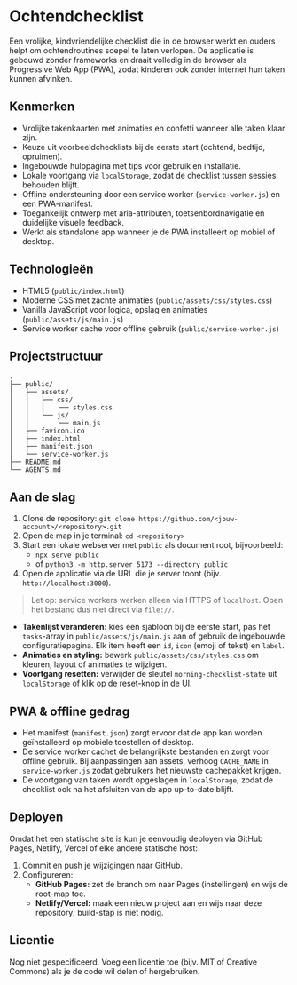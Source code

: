 # Ochtendchecklist

Een vrolijke, kindvriendelijke checklist die in de browser werkt en ouders helpt om ochtendroutines soepel te laten verlopen. De applicatie is gebouwd zonder frameworks en draait volledig in de browser als Progressive Web App (PWA), zodat kinderen ook zonder internet hun taken kunnen afvinken.

## Kenmerken
- Vrolijke takenkaarten met animaties en confetti wanneer alle taken klaar zijn.
- Keuze uit voorbeeldchecklists bij de eerste start (ochtend, bedtijd, opruimen).
- Ingebouwde hulppagina met tips voor gebruik en installatie.
- Lokale voortgang via `localStorage`, zodat de checklist tussen sessies behouden blijft.
- Offline ondersteuning door een service worker (`service-worker.js`) en een PWA-manifest.
- Toegankelijk ontwerp met aria-attributen, toetsenbordnavigatie en duidelijke visuele feedback.
- Werkt als standalone app wanneer je de PWA installeert op mobiel of desktop.

## Technologieën
- HTML5 (`public/index.html`)
- Moderne CSS met zachte animaties (`public/assets/css/styles.css`)
- Vanilla JavaScript voor logica, opslag en animaties (`public/assets/js/main.js`)
- Service worker cache voor offline gebruik (`public/service-worker.js`)

## Projectstructuur

```text
.
├── public/
│   ├── assets/
│   │   ├── css/
│   │   │   └── styles.css
│   │   └── js/
│   │       └── main.js
│   ├── favicon.ico
│   ├── index.html
│   ├── manifest.json
│   └── service-worker.js
├── README.md
└── AGENTS.md
```

## Aan de slag
1. Clone de repository: `git clone https://github.com/<jouw-account>/<repository>.git`
2. Open de map in je terminal: `cd <repository>`
3. Start een lokale webserver met `public` als document root, bijvoorbeeld:
   - `npx serve public`
   - of `python3 -m http.server 5173 --directory public`
4. Open de applicatie via de URL die je server toont (bijv. `http://localhost:3000`).

> Let op: service workers werken alleen via HTTPS of `localhost`. Open het bestand dus niet direct via `file://`.

- **Takenlijst veranderen:** kies een sjabloon bij de eerste start, pas het `tasks`-array in `public/assets/js/main.js` aan of gebruik de ingebouwde configuratiepagina. Elk item heeft een `id`, `icon` (emoji of tekst) en `label`.
- **Animaties en styling:** bewerk `public/assets/css/styles.css` om kleuren, layout of animaties te wijzigen.
- **Voortgang resetten:** verwijder de sleutel `morning-checklist-state` uit `localStorage` of klik op de reset-knop in de UI.

## PWA & offline gedrag
- Het manifest (`manifest.json`) zorgt ervoor dat de app kan worden geïnstalleerd op mobiele toestellen of desktop.
- De service worker cachet de belangrijkste bestanden en zorgt voor offline gebruik. Bij aanpassingen aan assets, verhoog `CACHE_NAME` in `service-worker.js` zodat gebruikers het nieuwste cachepakket krijgen.
- De voortgang van taken wordt opgeslagen in `localStorage`, zodat de checklist ook na het afsluiten van de app up-to-date blijft.

## Deployen
Omdat het een statische site is kun je eenvoudig deployen via GitHub Pages, Netlify, Vercel of elke andere statische host:
1. Commit en push je wijzigingen naar GitHub.
2. Configureren:
   - **GitHub Pages:** zet de branch om naar Pages (instellingen) en wijs de root-map toe.
   - **Netlify/Vercel:** maak een nieuw project aan en wijs naar deze repository; build-stap is niet nodig.

## Licentie
Nog niet gespecificeerd. Voeg een licentie toe (bijv. MIT of Creative Commons) als je de code wil delen of hergebruiken.
